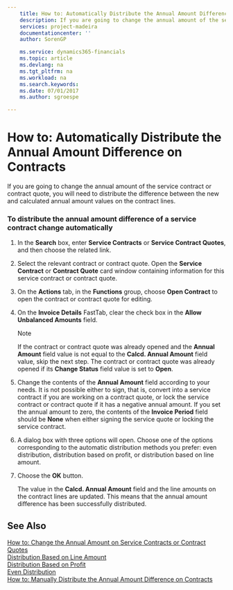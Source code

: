 ```yaml
---
    title: How to: Automatically Distribute the Annual Amount Difference on Contracts | Microsoft Docs
    description: If you are going to change the annual amount of the service contract or contract quote, you will need to distribute the difference between the new and calculated annual amount values on the contract lines.
    services: project-madeira
    documentationcenter: ''
    author: SorenGP

    ms.service: dynamics365-financials
    ms.topic: article
    ms.devlang: na
    ms.tgt_pltfrm: na
    ms.workload: na
    ms.search.keywords:
    ms.date: 07/01/2017
    ms.author: sgroespe

---
```

# How to: Automatically Distribute the Annual Amount Difference on Contracts
If you are going to change the annual amount of the service contract or contract quote, you will need to distribute the difference between the new and calculated annual amount values on the contract lines.  
  
### To distribute the annual amount difference of a service contract change automatically  
  
1.  In the **Search** box, enter **Service Contracts** or **Service Contract Quotes**, and then choose the related link.  
  
2.  Select the relevant contract or contract quote. Open the **Service Contract** or **Contract Quote** card window containing information for this service contract or contract quote.  
  
3.  On the **Actions** tab, in the **Functions** group, choose **Open Contract** to open the contract or contract quote for editing.  
  
4.  On the **Invoice Details** FastTab, clear the check box in the **Allow Unbalanced Amounts** field.  
  
    > [!NOTE]  
    >  If the contract or contract quote was already opened and the **Annual Amount** field value is not equal to the **Calcd. Annual Amount** field value, skip the next step. The contract or contract quote was already opened if its **Change Status** field value is set to **Open**.  
  
5.  Change the contents of the **Annual Amount** field according to your needs. It is not possible either to sign, that is, convert into a service contract if you are working on a contract quote, or lock the service contract or contract quote if it has a negative annual amount. If you set the annual amount to zero, the contents of the **Invoice Period** field should be **None** when either signing the service quote or locking the service contract.  
  
6.  A dialog box with three options will open. Choose one of the options corresponding to the automatic distribution methods you prefer:  even distribution,  distribution based on profit, or distribution based on line amount.  
  
7.  Choose the **OK** button.  
  
     The value in the **Calcd. Annual Amount** field and the line amounts on the contract lines are updated. This means that the annual amount difference has been successfully distributed.  
  
## See Also  
 [How to: Change the Annual Amount on Service Contracts or Contract Quotes](../how-to-change-the-annual-amount-on-service-contracts-or-contract-quotes.md)   
 [Distribution Based on Line Amount](../distribution-based-on-line-amount.md)   
 [Distribution Based on Profit](../distribution-based-on-profit.md)   
 [Even Distribution](../even-distribution.md)   
 [How to: Manually Distribute the Annual Amount Difference on Contracts](../how-to-manually-distribute-the-annual-amount-difference-on-contracts.md)